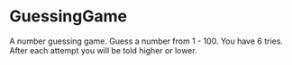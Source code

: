 # GuessingGame
A number guessing game. Guess a number from 1 - 100. You have 6 tries. After each attempt you will be told higher or lower.
